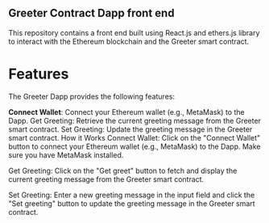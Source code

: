 
## Greeter Contract Dapp front end

This repository contains a front end built using React.js and ethers.js library to interact with the Ethereum blockchain and the Greeter smart contract.

# Features

The Greeter Dapp provides the following features:

**Connect Wallet**: Connect your Ethereum wallet (e.g., MetaMask) to the Dapp.
Get Greeting: Retrieve the current greeting message from the Greeter smart contract.
Set Greeting: Update the greeting message in the Greeter smart contract.
How it Works
Connect Wallet: Click on the "Connect Wallet" button to connect your Ethereum wallet (e.g., MetaMask) to the Dapp. Make sure you have MetaMask installed.

Get Greeting: Click on the "Get greet" button to fetch and display the current greeting message from the Greeter smart contract.

Set Greeting: Enter a new greeting message in the input field and click the "Set greeting" button to update the greeting message in the Greeter smart contract.

